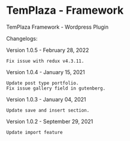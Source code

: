 # TemPlaza - Framework
 TemPlaza Framework - Wordpress Plugin

Changelogs:

Version 1.0.5 - February 28, 2022
    
    Fix issue with redux v4.3.11.

Version 1.0.4 - January 15, 2021
    
    Update post type portfolio.
    Fix issue gallery field in gutenberg.

Version 1.0.3 - January 04, 2021
    
    Update save and insert section.

Version 1.0.2 - September 29, 2021
    
    Update import feature
